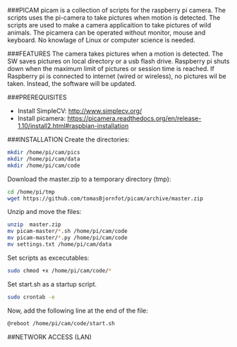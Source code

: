 ###PICAM
picam is a collection of scripts for the raspberry pi camera. The scripts uses the pi-camera to take pictures when motion is detected. The scripts are used to make a camera applicaition to take pictures of wild animals. The picamera can be operated without monitor, mouse and keyboard. No knowlage of Linux or computer science is needed.

###FEATURES
The camera takes pictures when a motion is detected. The SW saves pictures on local directory or a usb flash drive. Raspberry pi shuts down when the maximum limit of pictures or session time is reached. If Raspberry pi is connected to internet (wired or wireless), no pictures wil be taken. Instead, the software will be updated.

###PREREQUISITES
* Install SimpleCV: http://www.simplecv.org/
* Install picamera: https://picamera.readthedocs.org/en/release-1.10/install2.html#raspbian-installation 

###INSTALLATION
Create the directories:
```bash
mkdir /home/pi/cam/pics
mkdir /home/pi/cam/data
mkdir /home/pi/cam/code
```
Download the master.zip to a temporary directory (tmp):
```bash
cd /home/pi/tmp
wget https://github.com/tomasBjornfot/picam/archive/master.zip
```
Unzip and move the files:
```bash
unzip  master.zip
mv picam-master/*.sh /home/pi/cam/code
mv picam-master/*.py /home/pi/cam/code
mv settings.txt /home/pi/cam/data
```
Set scripts as excecutables:
```bash
sudo chmod +x /home/pi/cam/code/*
```
Set start.sh as a startup script. 
```bash
sudo crontab -e
```
Now, add the following line at the end of the file: 
```bash
@reboot /home/pi/cam/code/start.sh 
```
##NETWORK ACCESS (LAN)
